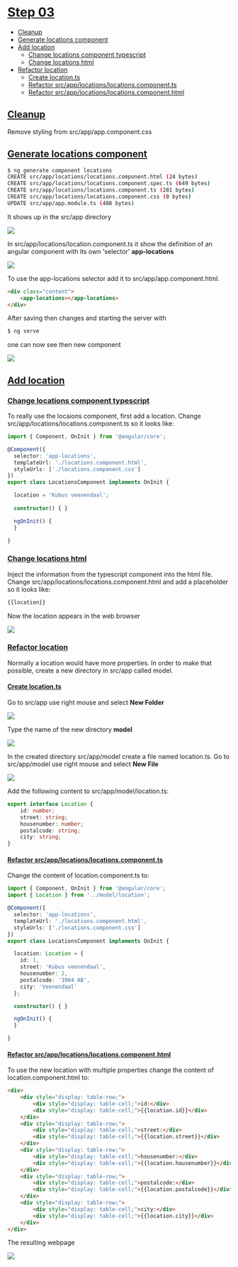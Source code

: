 # [Step 03](#step-03)

- [Cleanup](#ref-03-01)
- [Generate locations component](#ref-03-02)
- [Add location](#ref-03-03)
    - [Change locations component typescript](#ref-03-04)
    - [Change locations html](#ref-03-05) 
- [Refactor location](#ref-03-06)
    - [Create location.ts](#ref-03-07)
    - [Refactor src/app/locations/locations.component.ts](#ref-03-08)
    - [Refactor src/app/locations/locations.component.html](#ref-03-09)

## [Cleanup ](#ref-03-01)
Remove styling from src/app/app.component.css

## [Generate locations component](#ref-03-02)
```bash
$ ng generate component locations
CREATE src/app/locations/locations.component.html (24 bytes)
CREATE src/app/locations/locations.component.spec.ts (649 bytes)
CREATE src/app/locations/locations.component.ts (281 bytes)
CREATE src/app/locations/locations.component.css (0 bytes)
UPDATE src/app/app.module.ts (408 bytes)
```

It shows up in the src/app directory

![](images/locations.png)

In src/app/locations/location.component.ts it show the definition of an angular
component with its own 'selector' **app-locations**

![](images/locations-01.png)

To use the app-locations selector add it to src/app/app.component.html. 

```html
<div class="content">
    <app-locations></app-locations>
</div>
```

After saving then changes and starting the server with

```bash
$ ng serve
```

one can now see then new component

![](images/webapp-04.png)

## [Add location](#ref-03-03)

### [Change locations component typescript](#ref-03-04)
To really use the locaions component, first add a location.
Change src/app/locations/locations.component.ts so it looks like:

```typescript
import { Component, OnInit } from '@angular/core';

@Component({
  selector: 'app-locations',
  templateUrl: './locations.component.html',
  styleUrls: ['./locations.component.css']
})
export class LocationsComponent implements OnInit {

  location = 'Kubus veenendaal';
  
  constructor() { }

  ngOnInit() {
  }

}
```

### [Change locations html](#ref-03-05) 
Inject the information from the typescript component into the html file.
Change src/app/locations/locations.component.html and add a placeholder so it looks like:

```html
{{location}}
```

Now the location appears in the web browser

![](images/webapp-05.png)

### [Refactor location](#ref-03-06)
Normally a location would have more properties. In order to make that possible, create a new directory in src/app called model.

#### [Create location.ts](#ref-03-07)
Go to src/app use right mouse and select **New Folder**

![](images/editor-01.png)

Type the name of the new directory **model**

![](images/editor-02.png)

In the created directory src/app/model create a file named location.ts.
Go to src/app/model use right mouse and select **New File**

![](images/editor-03.png)

Add the following content to src/app/model/location.ts:

```typescript
export interface Location {
    id: number;
    street: string;
    housenumber: number;
    postalcode: string;
    city: string;
}
```

#### [Refactor src/app/locations/locations.component.ts](#ref-03-08)
Change the content of location.component.ts to:

```typescript
import { Component, OnInit } from '@angular/core';
import { Location } from '../model/location';

@Component({
  selector: 'app-locations',
  templateUrl: './locations.component.html',
  styleUrls: ['./locations.component.css']
})
export class LocationsComponent implements OnInit {

  location: Location = {
    id: 1,
    street: 'Kubus veenendaal',
    housenumber: 2,
    postalcode: '3904 AB',
    city: 'Veenendaal'
  };

  constructor() { }

  ngOnInit() {
  }

}
```

#### [Refactor src/app/locations/locations.component.html](#ref-03-09)
To use the new location with multiple properties change the content of location.component.html to: 

```html
<div>
    <div style="display: table-row;">
        <div style="display: table-cell;">id:</div>
        <div style="display: table-cell;">{{location.id}}</div>
    </div>
    <div style="display: table-row;">
        <div style="display: table-cell;">street:</div>
        <div style="display: table-cell;">{{location.street}}</div>
    </div>
    <div style="display: table-row;">
        <div style="display: table-cell;">housenumber:</div>
        <div style="display: table-cell;">{{location.housenumber}}</div>
    </div>
    <div style="display: table-row;">
        <div style="display: table-cell;">postalcode:</div>
        <div style="display: table-cell;">{{location.postalcode}}</div>
    </div>
    <div style="display: table-row;">
        <div style="display: table-cell;">city:</div>
        <div style="display: table-cell;">{{location.city}}</div>
    </div>
</div>
```

The resulting webpage 

![](images/webapp-06.png)